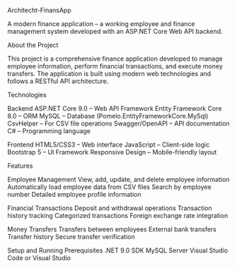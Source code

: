 Architecht-FinansApp

A modern finance application – a working employee and finance management system 
developed with an ASP.NET Core Web API backend.

About the Project

This project is a comprehensive finance application developed to manage employee information, 
perform financial transactions, and execute money transfers. The application is built using modern web technologies 
and follows a RESTful API architecture.

Technologies

Backend
ASP.NET Core 9.0 – Web API Framework
Entity Framework Core 8.0 – ORM
MySQL – Database (Pomelo.EntityFrameworkCore.MySql)
CsvHelper – For CSV file operations
Swagger/OpenAPI – API documentation
C# – Programming language

Frontend
HTML5/CSS3 – Web interface
JavaScript – Client-side logic
Bootstrap 5 – UI Framework
Responsive Design – Mobile-friendly layout

Features

Employee Management
View, add, update, and delete employee information
Automatically load employee data from CSV files
Search by employee number
Detailed employee profile information

Financial Transactions
Deposit and withdrawal operations
Transaction history tracking
Categorized transactions
Foreign exchange rate integration

Money Transfers
Transfers between employees
External bank transfers
Transfer history
Secure transfer verification

Setup and Running
Prerequisites
.NET 9.0 SDK
MySQL Server
Visual Studio Code or Visual Studio
